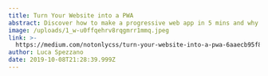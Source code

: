 ```yaml
---
title: Turn Your Website into a PWA
abstract: Discover how to make a progressive web app in 5 mins and why you need it
image: /uploads/1_w-u0ffqehrv8rqgmrr1mmq.jpeg
link: >-
  https://medium.com/notonlycss/turn-your-website-into-a-pwa-6aaecb95f8b9?source=friends_link&sk=fb172ae82d62a7d9fe834a230d06376e
author: Luca Spezzano
date: 2019-10-08T21:28:39.999Z
---
```


